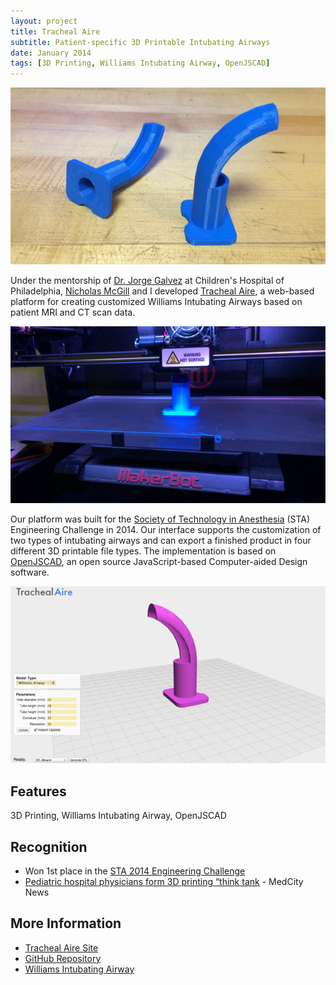 ```yaml
---
layout: project
title: Tracheal Aire
subtitle: Patient-specific 3D Printable Intubating Airways
date: January 2014
tags: [3D Printing, Williams Intubating Airway, OpenJSCAD]
---
```

![Test 1][image1]

Under the mentorship of [Dr. Jorge Galvez](http://www.med.upenn.edu/apps/faculty/index.php/g319/p8408285) at Children's Hospital of Philadelphia, [Nicholas McGill](http://nmcgill.com) and I developed [Tracheal Aire](http://mriveralee.github.io/tracheal-aire), a web-based platform for creating customized Williams Intubating Airways based on patient MRI and CT scan data.

![Test 2][image2]

Our platform was built for the [Society of Technology in Anesthesia](http://www.stahq.org/) (STA) Engineering Challenge in 2014. Our interface supports the customization of two types of intubating airways and can export a finished product in four different 3D printable file types. The implementation is based on [OpenJSCAD](http://openjscad.org/'), an open source JavaScript-based Computer-aided Design software.

![Test 3][image3]

## Features
3D Printing, Williams Intubating Airway, OpenJSCAD

## Recognition
* Won 1st place in the [STA 2014 Engineering Challenge](http://www.stahq.org/events/annual-meeting/engineering-challenge/)
* [Pediatric hospital physicians form 3D printing “think tank](http://medcitynews.com/2014/02/pediatic-hospital-physicians-initiate-3d-printing-think-tank/) - MedCity News


## More Information
* [Tracheal Aire Site](http://mriveralee.github.io/tracheal-aire)
* [GitHub Repository](https://github.com/mriveralee/tracheal-aire)
* [Williams Intubating Airway](http://www.airwaycam.com/fiberoptic-oral-airway.html)


[image1]: /images/projects/tracheal-aire/2.png
[image2]: /images/projects/tracheal-aire/1.png
[image3]: /images/projects/tracheal-aire/6.png
[image4]: /images/projects/tracheal-aire/4.png
[image5]: /images/projects/tracheal-aire/3.png
